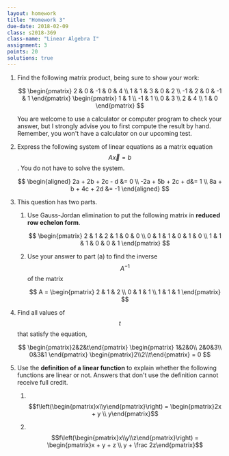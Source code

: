 ```yaml
---
layout: homework
title: "Homework 3"
due-date: 2018-02-09
class: s2018-369
class-name: "Linear Algebra I"
assignment: 3
points: 20
solutions: true
---
```


1.  Find the following matrix product, being sure to show your work:

    $$
    \begin{pmatrix}
    2  & 0 & -1 & 0  & 4 \\
    1  & 1 & 3  & 0  & 2 \\
    -1 & 2 & 0  & -1 & 1
    \end{pmatrix}
    \begin{pmatrix}
    1 & 1 \\
    -1 & 1 \\
    0 & 3 \\
    2 & 4 \\
    1 & 0
    \end{pmatrix}
    $$
    
    You are welcome to use a calculator or computer program to check your
    answer, but I strongly advise you to first compute the result by hand.
    Remember, you won't have a calculator on our upcoming test.
    
2.  Express the following system of linear equations as a matrix equation $$A\vec x = b$$. You
    do not have to solve the system.
    
    $$
    \begin{aligned}
    2a + 2b + 2c - d &= 0 \\
    -2a + 5b + 2c + d&= 1 \\
    8a + b + 4c + 2d &= -1
    \end{aligned}
    $$

3.  This question has two parts.

    1.  Use Gauss-Jordan elimination to put the following matrix in **reduced row
        echelon form**.
    
        $$
        \begin{pmatrix}
        2 & 1 & 2 & 1 & 0 & 0 \\
        0 & 1 & 1 & 0 & 1 & 0 \\
        1 & 1 & 1 & 0 & 0 & 1
        \end{pmatrix}
        $$
        
    2.  Use your answer to part (a) to find the inverse $$A^{-1}$$ of the matrix
    
        $$
        A = \begin{pmatrix}
        2 & 1 & 2 \\
        0 & 1 & 1 \\
        1 & 1 & 1 
        \end{pmatrix}
        $$

4.  Find all values of $$t$$ that satisfy the equation,

    $$
    \begin{pmatrix}2&2&t\end{pmatrix}
    \begin{pmatrix}
    1&2&0\\
    2&0&3\\
    0&3&1
    \end{pmatrix}
    \begin{pmatrix}2\\2\\t\end{pmatrix}
    = 0
    $$

5.  Use the **definition of a linear function** to explain whether the following
    functions are linear or not. Answers that don't use the definition cannot
    receive full credit.
    
    1.  &nbsp;$$f\left(\begin{pmatrix}x\\y\end{pmatrix}\right) = \begin{pmatrix}2x + y \\ y\end{pmatrix}$$
    
    2.  &nbsp;$$f\left(\begin{pmatrix}x\\y\\z\end{pmatrix}\right) = \begin{pmatrix}x + y + z \\ y + \frac 2z\end{pmatrix}$$
